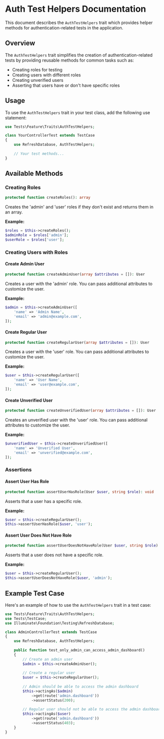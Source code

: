 # Auth Test Helpers Documentation

This document describes the `AuthTestHelpers` trait which provides helper methods for authentication-related tests in the application.

## Overview

The `AuthTestHelpers` trait simplifies the creation of authentication-related tests by providing reusable methods for common tasks such as:

- Creating roles for testing
- Creating users with different roles
- Creating unverified users
- Asserting that users have or don't have specific roles

## Usage

To use the `AuthTestHelpers` trait in your test class, add the following use statement:

```php
use Tests\Feature\Traits\AuthTestHelpers;

class YourControllerTest extends TestCase
{
    use RefreshDatabase, AuthTestHelpers;
    
    // Your test methods...
}
```

## Available Methods

### Creating Roles

```php
protected function createRoles(): array
```

Creates the 'admin' and 'user' roles if they don't exist and returns them in an array.

**Example:**
```php
$roles = $this->createRoles();
$adminRole = $roles['admin'];
$userRole = $roles['user'];
```

### Creating Users with Roles

#### Create Admin User

```php
protected function createAdminUser(array $attributes = []): User
```

Creates a user with the 'admin' role. You can pass additional attributes to customize the user.

**Example:**
```php
$admin = $this->createAdminUser([
    'name' => 'Admin Name',
    'email' => 'admin@example.com',
]);
```

#### Create Regular User

```php
protected function createRegularUser(array $attributes = []): User
```

Creates a user with the 'user' role. You can pass additional attributes to customize the user.

**Example:**
```php
$user = $this->createRegularUser([
    'name' => 'User Name',
    'email' => 'user@example.com',
]);
```

#### Create Unverified User

```php
protected function createUnverifiedUser(array $attributes = []): User
```

Creates an unverified user with the 'user' role. You can pass additional attributes to customize the user.

**Example:**
```php
$unverifiedUser = $this->createUnverifiedUser([
    'name' => 'Unverified User',
    'email' => 'unverified@example.com',
]);
```

### Assertions

#### Assert User Has Role

```php
protected function assertUserHasRole(User $user, string $role): void
```

Asserts that a user has a specific role.

**Example:**
```php
$user = $this->createRegularUser();
$this->assertUserHasRole($user, 'user');
```

#### Assert User Does Not Have Role

```php
protected function assertUserDoesNotHaveRole(User $user, string $role): void
```

Asserts that a user does not have a specific role.

**Example:**
```php
$user = $this->createRegularUser();
$this->assertUserDoesNotHaveRole($user, 'admin');
```

## Example Test Case

Here's an example of how to use the `AuthTestHelpers` trait in a test case:

```php
use Tests\Feature\Traits\AuthTestHelpers;
use Tests\TestCase;
use Illuminate\Foundation\Testing\RefreshDatabase;

class AdminControllerTest extends TestCase
{
    use RefreshDatabase, AuthTestHelpers;
    
    public function test_only_admin_can_access_admin_dashboard()
    {
        // Create an admin user
        $admin = $this->createAdminUser();
        
        // Create a regular user
        $user = $this->createRegularUser();
        
        // Admin should be able to access the admin dashboard
        $this->actingAs($admin)
            ->get(route('admin.dashboard'))
            ->assertStatus(200);
            
        // Regular user should not be able to access the admin dashboard
        $this->actingAs($user)
            ->get(route('admin.dashboard'))
            ->assertStatus(403);
    }
}
```

